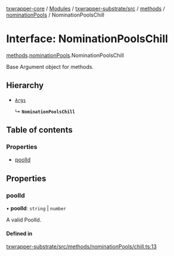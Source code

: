[txwrapper-core](../README.md) / [Modules](../modules.md) / [txwrapper-substrate/src](../modules/txwrapper_substrate_src.md) / [methods](../modules/txwrapper_substrate_src.methods.md) / [nominationPools](../modules/txwrapper_substrate_src.methods.nominationPools.md) / NominationPoolsChill

# Interface: NominationPoolsChill

[methods](../modules/txwrapper_substrate_src.methods.md).[nominationPools](../modules/txwrapper_substrate_src.methods.nominationPools.md).NominationPoolsChill

Base Argument object for methods.

## Hierarchy

- [`Args`](../modules/txwrapper_core_src.md#args)

  ↳ **`NominationPoolsChill`**

## Table of contents

### Properties

- [poolId](txwrapper_substrate_src.methods.nominationPools.NominationPoolsChill.md#poolid)

## Properties

### poolId

• **poolId**: `string` \| `number`

A valid PoolId.

#### Defined in

[txwrapper-substrate/src/methods/nominationPools/chill.ts:13](https://github.com/paritytech/txwrapper-core/blob/a09c1f6/packages/txwrapper-substrate/src/methods/nominationPools/chill.ts#L13)
